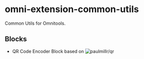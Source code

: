 # omni-extension-common-utils

Common Utils for Omnitools.

## Blocks

 * QR Code Encoder Block based on ![paulmillr/qr](https://github.com/paulmillr/qr)
